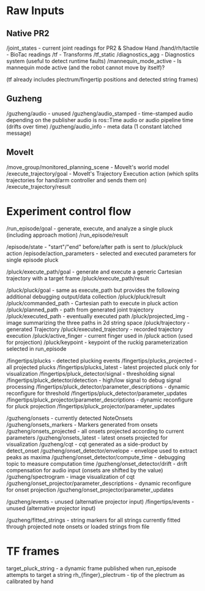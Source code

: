 # Raw Inputs

## Native PR2

/joint_states    - current joint readings for PR2 & Shadow Hand
/hand/rh/tactile - BioTac readings
/tf              - Transforms
/tf_static
/diagnostics_agg       - Diagnostics system (useful to detect runtime faults)
/mannequin_mode_active - Is mannequin mode active (and the robot cannot move by itself)?

(tf already includes plectrum/fingertip positions and detected string frames)

## Guzheng

/guzheng/audio         - unused
/guzheng/audio_stamped - time-stamped audio
                         depending on the publisher audio is ros::Time audio or audio pipeline time (drifts over time)
/guzheng/audio_info    - meta data (1 constant latched message)

## MoveIt

/move_group/monitored_planning_scene - MoveIt's world model
/execute_trajectory/goal             - MoveIt's Trajectory Execution action (which splits trajectories for hand/arm controller and sends them on)
/execute_trajectory/result

# Experiment control flow

/run_episode/goal          - generate, execute, and analyze a single pluck (including approach motion)
/run_episode/result

/episode/state             - "start"/"end" before/after path is sent to /pluck/pluck action
/episode/action_parameters - selected and executed parameters for single episode pluck

/pluck/execute_path/goal   - generate and execute a generic Cartesian trajectory with a target frame
/pluck/execute_path/result

/pluck/pluck/goal          - same as execute_path but provides the following additional debugging output/data collection
/pluck/pluck/result
/pluck/commanded_path      - Cartesian path to execute in pluck action
/pluck/planned_path        - path from generated joint trajectory
/pluck/executed_path       - eventually executed path
/pluck/projected_img       - image summarizing the three paths in 2d string space
/pluck/trajectory          - generated Trajectory
/pluck/executed_trajectory - recorded trajectory execution
/pluck/active_finger       - current finger used in /pluck action (used for projection)
/pluck/keypoint            - keypoint of the ruckig parameterization selected in run_episode

/fingertips/plucks                   - detected plucking events
/fingertips/plucks_projected         - all projected plucks
/fingertips/plucks_latest            - latest projected pluck only for visualization
/fingertips/pluck_detector/signal    - thresholding signal
/fingertips/pluck_detector/detection - high/low signal to debug signal processing
/fingertips/pluck_detector/parameter_descriptions - dynamic reconfigure for threshold
/fingertips/pluck_detector/parameter_updates
/fingertips/pluck_projector/parameter_descriptions - dynamic reconfigure for pluck projection
/fingertips/pluck_projector/parameter_updates

/guzheng/onsets                      - currently detected NoteOnsets
/guzheng/onsets_markers              - Markers generated from onsets
/guzheng/onsets_projected            - all onsets projected according to current parameters
/guzheng/onsets_latest               - latest onsets projected for visualization
/guzheng/cqt                         - cqt generated as a side-product by detect_onset
/guzheng/onset_detector/envelope     - envelope used to extract peaks as maxima
/guzheng/onset_detector/compute_time - debugging topic to measure computation time
/guzheng/onset_detector/drift        - drift compensation for audio input (onsets are shifted by the value)
/guzheng/spectrogram                 - image visualization of cqt
/guzheng/onset_projector/parameter_descriptions - dynamic reconfigure for onset projection
/guzheng/onset_projector/parameter_updates

/guzheng/events    - unused (alternative projector input)
/fingertips/events - unused (alternative projector input)

/guzheng/fitted_strings - string markers for all strings currently fitted through projected note onsets
                          or loaded strings from file

# TF frames

target_pluck_string - a dynamic frame published when run_episode attempts to target a string
rh_{finger}_plectrum - tip of the plectrum as calibrated by hand